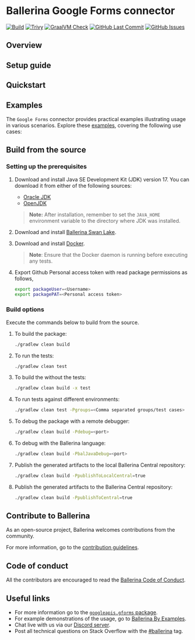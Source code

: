 # Ballerina Google Forms connector

[![Build](https://github.com/ballerina-platform/module-ballerinax-googleapis.gforms/actions/workflows/ci.yml/badge.svg)](https://github.com/ballerina-platform/module-ballerinax-googleapis.gforms/actions/workflows/ci.yml)
[![Trivy](https://github.com/ballerina-platform/module-ballerinax-googleapis.gforms/actions/workflows/trivy-scan.yml/badge.svg)](https://github.com/ballerina-platform/module-ballerinax-googleapis.gforms/actions/workflows/trivy-scan.yml)
[![GraalVM Check](https://github.com/ballerina-platform/module-ballerinax-googleapis.gforms/actions/workflows/build-with-bal-test-graalvm.yml/badge.svg)](https://github.com/ballerina-platform/module-ballerinax-googleapis.gforms/actions/workflows/build-with-bal-test-graalvm.yml)
[![GitHub Last Commit](https://img.shields.io/github/last-commit/ballerina-platform/module-ballerinax-googleapis.gforms.svg)](https://github.com/ballerina-platform/module-ballerinax-googleapis.gforms/commits/master)
[![GitHub Issues](https://img.shields.io/github/issues/ballerina-platform/ballerina-library/module/googleapis.gforms.svg?label=Open%20Issues)](https://github.com/ballerina-platform/ballerina-library/labels/module%googleapis.gforms)

## Overview

[//]: # (TODO: Add overview mentioning the purpose of the module, supported REST API versions, and other high-level details.)

## Setup guide

[//]: # (TODO: Add detailed steps to obtain credentials and configure the module.)

## Quickstart

[//]: # (TODO: Add a quickstart guide to demonstrate a basic functionality of the module, including sample code snippets.)

## Examples

The `Google Forms` connector provides practical examples illustrating usage in various scenarios. Explore these [examples](https://github.com/module-ballerinax-googleapis.gforms/tree/main/examples/), covering the following use cases:

[//]: # (TODO: Add examples)

## Build from the source

### Setting up the prerequisites

1. Download and install Java SE Development Kit (JDK) version 17. You can download it from either of the following sources:

    * [Oracle JDK](https://www.oracle.com/java/technologies/downloads/)
    * [OpenJDK](https://adoptium.net/)

   > **Note:** After installation, remember to set the `JAVA_HOME` environment variable to the directory where JDK was installed.

2. Download and install [Ballerina Swan Lake](https://ballerina.io/).

3. Download and install [Docker](https://www.docker.com/get-started).

   > **Note**: Ensure that the Docker daemon is running before executing any tests.

4. Export Github Personal access token with read package permissions as follows,

    ```bash
    export packageUser=<Username>
    export packagePAT=<Personal access token>
    ```

### Build options

Execute the commands below to build from the source.

1. To build the package:

   ```bash
   ./gradlew clean build
   ```

2. To run the tests:

   ```bash
   ./gradlew clean test
   ```

3. To build the without the tests:

   ```bash
   ./gradlew clean build -x test
   ```

4. To run tests against different environments:

   ```bash
   ./gradlew clean test -Pgroups=<Comma separated groups/test cases>
   ```

5. To debug the package with a remote debugger:

   ```bash
   ./gradlew clean build -Pdebug=<port>
   ```

6. To debug with the Ballerina language:

   ```bash
   ./gradlew clean build -PbalJavaDebug=<port>
   ```

7. Publish the generated artifacts to the local Ballerina Central repository:

    ```bash
    ./gradlew clean build -PpublishToLocalCentral=true
    ```

8. Publish the generated artifacts to the Ballerina Central repository:

   ```bash
   ./gradlew clean build -PpublishToCentral=true
   ```

## Contribute to Ballerina

As an open-source project, Ballerina welcomes contributions from the community.

For more information, go to the [contribution guidelines](https://github.com/ballerina-platform/ballerina-lang/blob/master/CONTRIBUTING.md).

## Code of conduct

All the contributors are encouraged to read the [Ballerina Code of Conduct](https://ballerina.io/code-of-conduct).

## Useful links

* For more information go to the [`googleapis.gforms` package](https://central.ballerina.io/ballerinax/googleapis.gforms/latest).
* For example demonstrations of the usage, go to [Ballerina By Examples](https://ballerina.io/learn/by-example/).
* Chat live with us via our [Discord server](https://discord.gg/ballerinalang).
* Post all technical questions on Stack Overflow with the [#ballerina](https://stackoverflow.com/questions/tagged/ballerina) tag.
